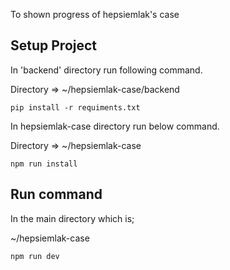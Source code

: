 To shown progress of hepsiemlak's case

## **Setup Project**

In 'backend' directory run following command.

Directory => ~/hepsiemlak-case/backend
```
pip install -r requiments.txt
```

In hepsiemlak-case directory run below command.

Directory => ~/hepsiemlak-case
```
npm run install
```

## **Run command**

In the main directory which is;

~/hepsiemlak-case

```
npm run dev
```